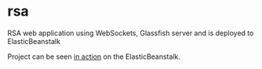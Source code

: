 rsa
===

RSA web application using WebSockets, Glassfish server and is deployed to ElasticBeanstalk


Project can be seen [in action](http://default-environment-tsvmp4cmuc.elasticbeanstalk.com/ "RSA") on the ElasticBeanstalk.
